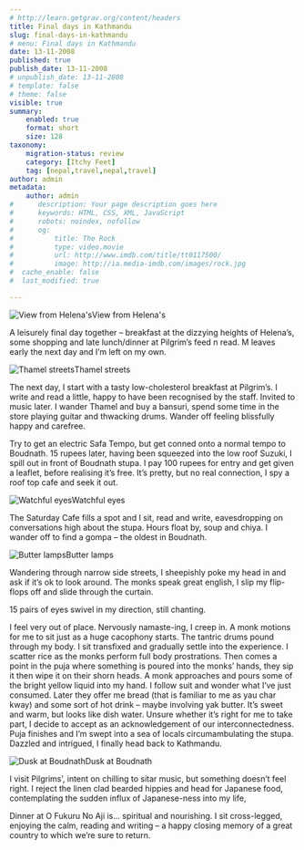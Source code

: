 ```yaml
---
# http://learn.getgrav.org/content/headers
title: Final days in Kathmandu
slug: final-days-in-kathmandu
# menu: Final days in Kathmandu
date: 13-11-2008
published: true
publish_date: 13-11-2008
# unpublish_date: 13-11-2008
# template: false
# theme: false
visible: true
summary:
    enabled: true
    format: short
    size: 128
taxonomy:
    migration-status: review
    category: [Itchy Feet]
    tag: [nepal,travel,nepal,travel]
author: admin
metadata:
    author: admin
#      description: Your page description goes here
#      keywords: HTML, CSS, XML, JavaScript
#      robots: noindex, nofollow
#      og:
#          title: The Rock
#          type: video.movie
#          url: http://www.imdb.com/title/tt0117500/
#          image: http://ia.media-imdb.com/images/rock.jpg
#  cache_enable: false
#  last_modified: true

---
```


![View from Helena's](http://user47216.vs.easily.co.uk/wp-content/uploads/2008/12/20081112_46961-200x133.jpg "Helena's")View from Helena's



A leisurely final day together – breakfast at the dizzying heights of Helena’s, some shopping and late lunch/dinner at Pilgrim’s feed n read. M leaves early the next day and I’m left on my own.

![Thamel streets](http://user47216.vs.easily.co.uk/wp-content/uploads/2008/12/20081112_46991-200x133.jpg "Thamel streets")Thamel streets



The next day, I start with a tasty low-cholesterol breakfast at Pilgrim’s. I write and read a little, happy to have been recognised by the staff. Invited to music later. I wander Thamel and buy a bansuri, spend some time in the store playing guitar and thwacking drums. Wander off feeling blissfully happy and carefree.

Try to get an electric Safa Tempo, but get conned onto a normal tempo to Boudnath. 15 rupees later, having been squeezed into the low roof Suzuki, I spill out in front of Boudnath stupa. I pay 100 rupees for entry and get given a leaflet, before realising it’s free. It’s pretty, but no real connection, I spy a roof top cafe and seek it out.

![Watchful eyes](http://user47216.vs.easily.co.uk/wp-content/uploads/2008/12/20081113_47501-200x133.jpg "Buddha eyes")Watchful eyes



The Saturday Cafe fills a spot and I sit, read and write, eavesdropping on conversations high about the stupa. Hours float by, soup and chiya. I wander off to find a gompa – the oldest in Boudnath.

![Butter lamps](http://user47216.vs.easily.co.uk/wp-content/uploads/2008/12/20081113_47401-133x200.jpg "Butter lamps")Butter lamps



Wandering through narrow side streets, I sheepishly poke my head in and ask if it’s ok to look around. The monks speak great english, I slip my flip-flops off and slide through the curtain.

15 pairs of eyes swivel in my direction, still chanting.

I feel very out of place. Nervously namaste-ing, I creep in. A monk motions for me to sit just as a huge cacophony starts. The tantric drums pound through my body. I sit transfixed and gradually settle into the experience. I scatter rice as the monks perform full body prostrations. Then comes a point in the puja where something is poured into the monks’ hands, they sip it then wipe it on their shorn heads. A monk approaches and pours some of the bright yellow liquid into my hand. I follow suit and wonder what I’ve just consumed. Later they offer me bread (that is familiar to me as yau char kway) and some sort of hot drink – maybe involving yak butter. It’s sweet and warm, but looks like dish water. Unsure whether it’s right for me to take part, I decide to accept as an acknowledgement of our interconnectedness. Puja finishes and I’m swept into a sea of locals circumambulating the stupa. Dazzled and intrigued, I finally head back to Kathmandu.

![Dusk at Boudnath](http://user47216.vs.easily.co.uk/wp-content/uploads/2008/12/20081113_47671-200x133.jpg "Dusk at Boudnath")Dusk at Boudnath



I visit Pilgrims’, intent on chilling to sitar music, but something doesn’t feel right. I reject the linen clad bearded hippies and head for Japanese food, contemplating the sudden influx of Japanese-ness into my life,

Dinner at O Fukuru No Aji is… spiritual and nourishing. I sit cross-legged, enjoying the calm, reading and writing – a happy closing memory of a great country to which we’re sure to return.